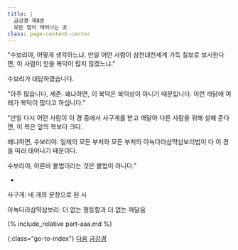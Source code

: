 ```yaml
---
title: |
  금강경 제8분
  모든 법이 태어나는 곳
class: page-content-center
---
```


"수보리야, 어떻게 생각하느냐.
만일 어떤 사람이 삼천대천세계 가득 칠보로 보시한다면,
이 사람이 얻을 복덕이 많지 않겠느냐."

수보리가 대답하였습니다.

"아주 많습니다, 세존.
왜냐하면, 이 복덕은 복덕성이 아니기 때문입니다.
이런 까닭에 여래가 복덕이 많다고 하십니다."

"만일 다시 어떤 사람이
이 경 중에서 사구게를 받고 깨달아 다른 사람을 위해 설해 준다면,
이 복은 앞의 복보다 크다.

왜냐하면, 수보리야.
일체의 모든 부처와 모든 부처의 아뇩다라삼먁삼보리법이
다 이 경을 따라 태어나기 때문이다.

수보리야, 이른바 불법이라는 것은 불법이 아니다."

*

사구게: 네 개의 문장으로 된 시

아뇩다라삼먁삼보리: 더 없는 평등함과 더 없는 깨달음

{% include_relative part-aaa.md %}

{:class="go-to-index"}
[다음](09)
[금강경](index)
